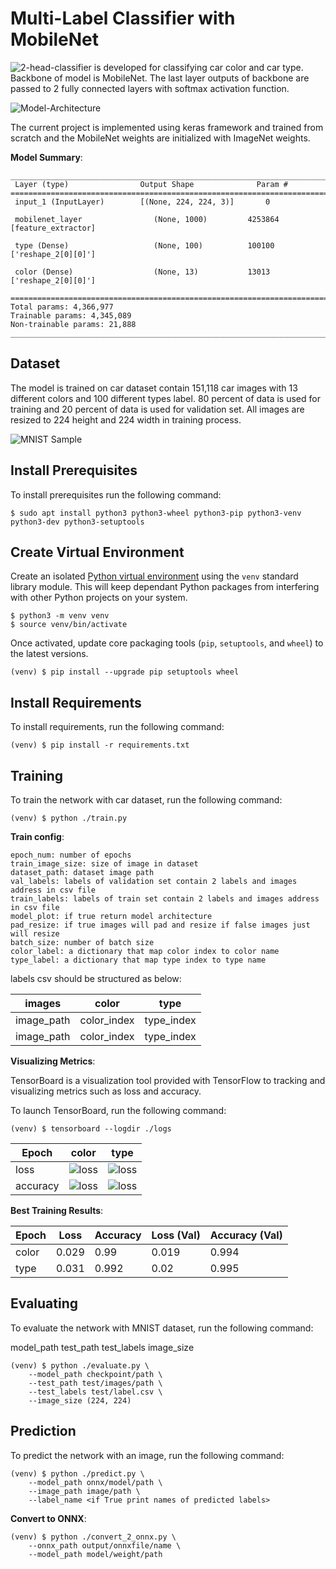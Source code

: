 # Multi-Label Classifier with MobileNet

![2-head-classifier](docs/Mobile.png) is developed for classifying car color and car type. Backbone of model is MobileNet. 
The last layer outputs of backbone are passed to 2 fully connected layers with softmax activation function.

![Model-Architecture](docs/model.png)

The current project is implemented using keras framework and trained from scratch and the MobileNet weights are initialized 
with ImageNet weights. 

**Model Summary**:

```
__________________________________________________________________________________________________
 Layer (type)                Output Shape              Param #   
==================================================================================================
 input_1 (InputLayer)        [(None, 224, 224, 3)]       0    
      
 mobilenet_layer                (None, 1000)         4253864     [feature_extractor]
                                                                 
 type (Dense)                   (None, 100)          100100      ['reshape_2[0][0]']              
                                                                                                  
 color (Dense)                  (None, 13)           13013       ['reshape_2[0][0]']              
                                                                                                  
==================================================================================================
Total params: 4,366,977
Trainable params: 4,345,089
Non-trainable params: 21,888
__________________________________________________________________________________________________
```

## Dataset

The model is trained on car dataset contain 151,118 car images with 13 different colors and 100 
different types label. 80 percent of data is used for training and 20 percent of data is used for 
validation set. All images are resized to 224 height and 224 width in training process. 


![MNIST Sample](docs/cars.png)

## Install Prerequisites

To install prerequisites run the following command:

```shell
$ sudo apt install python3 python3-wheel python3-pip python3-venv python3-dev python3-setuptools
```

## Create Virtual Environment

Create an isolated [Python virtual environment](https://docs.python.org/3/library/venv.html) using the `venv` standard
library module. This will keep dependant Python packages from interfering with other Python projects on your system.

```shell
$ python3 -m venv venv
$ source venv/bin/activate
```

Once activated, update core packaging tools (`pip`, `setuptools`, and `wheel`) to the latest versions.

```shell
(venv) $ pip install --upgrade pip setuptools wheel
```

## Install Requirements

To install requirements, run the following command:

```shell
(venv) $ pip install -r requirements.txt
````

## Training

To train the network with car dataset, run the following command:


```shell
(venv) $ python ./train.py
```


**Train config**:

```shell
epoch_num: number of epochs 
train_image_size: size of image in dataset 
dataset_path: dataset image path 
val_labels: labels of validation set contain 2 labels and images address in csv file 
train_labels: labels of train set contain 2 labels and images address in csv file 
model_plot: if true return model architecture
pad_resize: if true images will pad and resize if false images just will resize 
batch_size: number of batch size 
color_label: a dictionary that map color index to color name 
type_label: a dictionary that map type index to type name 
```
labels csv should be structured as below:

| images     | color       | type       | 
|------------|-------------|------------|
| image_path | color_index | type_index |
| image_path | color_index | type_index |

**Visualizing Metrics**:

TensorBoard is a visualization tool provided with TensorFlow to tracking and visualizing metrics such as loss and
accuracy.

To launch TensorBoard, run the following command:

```shell
(venv) $ tensorboard --logdir ./logs
```

| Epoch    | color                                  | type                                  | 
|----------|----------------------------------------|---------------------------------------|
| loss     | ![loss](docs/epoch_color_loss.png)     | ![loss](docs/epoch_type_loss.png)     |
| accuracy | ![loss](docs/epoch_color_accuracy.png) | ![loss](docs/epoch_type_accuracy.png) |


**Best Training Results**:

| Epoch | Loss  | Accuracy | Loss (Val) | Accuracy (Val) |
|-------|-------|----------|------------|----------------|
| color | 0.029 | 0.99     | 0.019      | 0.994          |
| type  | 0.031 | 0.992    | 0.02       | 0.995          |

## Evaluating

To evaluate the network with MNIST dataset, run the following command:

model_path
test_path
test_labels
image_size
```shell
(venv) $ python ./evaluate.py \
    --model_path checkpoint/path \
    --test_path test/images/path \
    --test_labels test/label.csv \
    --image_size (224, 224)
```

## Prediction

To predict the network with an image, run the following command:

```shell
(venv) $ python ./predict.py \
    --model_path onnx/model/path \
    --image_path image/path \
    --label_name <if True print names of predicted labels>
```

**Convert to ONNX**:

```shell
(venv) $ python ./convert_2_onnx.py \
    --onnx_path output/onnxfile/name \
    --model_path model/weight/path
```
